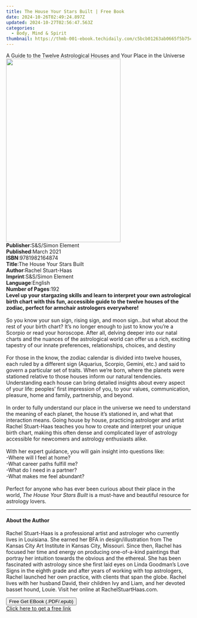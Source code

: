```yaml
---
title: The House Your Stars Built | Free Book
date: 2024-10-26T02:49:24.897Z
updated: 2024-10-27T02:56:47.563Z
categories:
  - Body, Mind & Spirit
thumbnail: https://thmb-001-ebook.techidaily.com/c5bcb01263ab0665f5b75c8b4a776004e90af2e0427543cdcada46af8a87d740.jpg
---
```

<main id="book-container">
  <div class="flex flex-col">
    <div class="book-brief flex-1 py-6 px-4 sm:p-6 md:py-10 md:px-8">
      <!-- brief-->
      <div class="book-brief-main">
        A Guide to the Twelve Astrological Houses and Your Place in the Universe
      </div>
    </div>
    <div
      class="book-meta-info flex-1 grid gap-4 col-start-1 col-end-3 row-start-1 sm:mb-6 sm:grid-cols-4 lg:gap-6 lg:col-start-2 lg:row-end-6 lg:row-span-6 lg:mb-0"
    >
      <div
        class="book-meta-info-left place-content-center mt-4 p-4 text-sm leading-6 col-start-2 col-span-2 dark:text-slate-400"
      >
        <img
          class="w-full h-500 object-cover rounded-lg sm:h-255 sm:col-span-2 lg:col-span-full"
          src="https://img-001-ebook.techidaily.com/1e3cabe2238dd494f7fd10e90cd4e93942d6b260af2b77be02edcb2cdb95e1ab.jpg"
          alt=""
          width="312"
          height="500"
        />
      </div>
      <div
        class="book-meta-info-right mt-2 col-start-1 row-start-2 col-span-3 self-center"
      >
        <!-- meta data  -->
        <div class="flex flex-col px-4 md:px-8">
          <div class="flex-1">
            <strong>Publisher</strong>:<span class="px-2"
              >S&amp;S/Simon Element</span
            >
          </div>
          <div class="flex-1">
            <strong>Published</strong>:<span class="px-2">March 2021</span>
          </div>
          <div class="flex-1">
            <strong>ISBN</strong>:<span class="px-2">9781982164874</span>
          </div>
          <div class="flex-1">
            <strong>Title</strong>:<span class="px-2"
              >The House Your Stars Built</span
            >
          </div>
          <div class="flex-1">
            <strong>Author</strong>:<span class="px-2">Rachel Stuart-Haas</span>
          </div>
          <div class="flex-1">
            <strong>Imprint</strong>:<span class="px-2"
              >S&amp;S/Simon Element</span
            >
          </div>
          <div class="flex-1">
            <strong>Language</strong>:<span class="px-2">English</span>
          </div>
          <div class="flex-1">
            <strong>Number of Pages</strong>:<span class="px-2">192</span>
          </div>
        </div>
      </div>
    </div>
    <div class="book-description flex-1 py-6 px-4 sm:p-6 md:py-10 md:px-8">
      <div class="book-description-main">
        <div accordion-content="" id="description">
          <b
            >Level up your stargazing skills and learn to interpret your own
            astrological birth chart with this fun, accessible guide to the
            twelve houses of the zodiac, perfect for armchair astrologers
            everywhere!</b
          ><br /><br />So you know your sun sign, rising sign, and moon sign…but
          what about the rest of your birth chart? It’s no longer enough to just
          to know you’re a Scorpio or read your horoscope. After all, delving
          deeper into our natal charts and the nuances of the astrological world
          can offer us a rich, exciting tapestry of our innate preferences,
          relationships, choices, and destiny<br />
          <br />For those in the know, the zodiac calendar is divided into
          twelve houses, each ruled by a different sign (Aquarius, Scorpio,
          Gemini, etc.) and said to govern a particular set of traits. When
          we’re born, where the planets were stationed relative to those houses
          inform our natural tendencies. Understanding each house can bring
          detailed insights about every aspect of your life: peoples’ first
          impression of you, to your values, communication, pleasure, home and
          family, partnership, and beyond.<br />
          <br />In order to fully understand our place in the universe we need
          to understand the meaning of each planet, the house it’s stationed in,
          and what that interaction means. Going house by house, practicing
          astrologer and artist Rachel Stuart-Haas teaches you how to create and
          interpret your unique birth chart, making this often dense and
          complicated layer of astrology accessible for newcomers and astrology
          enthusiasts alike.<br />
          <br />
          With her expert guidance, you will gain insight into questions
          like:<br />
          -Where will I feel at home?<br />
          -What career paths fulfill me?<br />
          -What do I need in a partner?<br />
          -What makes me feel abundant?<br />
          <br />Perfect for anyone who has ever been curious about their place
          in the world, <i>The House Your Stars Built</i> is a must-have and
          beautiful resource for astrology lovers.
        </div>
        <div class="accordion-fader"></div>
      </div>
    </div>
    <div class="book-excerpts flex-1 py-6 px-4 sm:p-6 md:py-10 md:px-8">
      <!-- excerpts-->
      <div class="book-excerpts-main">
        <hr />
        <h4 class="placeholder placeholder-heading">
          <span>About the Author</span>
        </h4>
        <p>
          Rachel Stuart-Haas&nbsp;is a professional artist and astrologer who
          currently lives in Louisiana. She earned her BFA in
          design/illustration from The Kansas City Art Institute in Kansas City,
          Missouri. Since then, Rachel has focused her time and energy on
          producing one-of-a-kind paintings that portray her intuition towards
          the obvious and the ethereal. She has been fascinated with astrology
          since she first laid eyes on Linda Goodman’s Love Signs in the eighth
          grade and after years of working with top astrologers, Rachel launched
          her own practice, with clients that span the globe. Rachel lives with
          her husband David, their children Ivy and Liam, and her devoted basset
          hound, Louie. Visit her online at RachelStuartHaas.com.
        </p>
      </div>
    </div>
    <div
      class="book-about-author flex-1 py-6 px-4 sm:p-6 md:py-10 md:px-8"
    ></div>
    <div class="book-free-get flex-1 py-6 px-4 sm:p-6 md:py-10 md:px-8">
      <button
        id="btn-free-get"
        class="bg-blue-500 hover:bg-blue-700 text-white font-bold py-2 px-4 rounded"
      >
        Free Get EBook (.PDF/.epub)
      </button>
      <div id="countdown-display" class="px-2 text-lg mt-2"></div>
      <a
        id="free-link"
        class="hidden bg-blue-500 hover:bg-blue-700 text-white font-bold py-2 px-4 rounded"
        href="https://www.ebooks.com/en-us/book/210065396/the-house-your-stars-built/rachel-stuart-haas/"
        target="_blank"
        >Click here to get a free link</a
      >
    </div>
    <script>
      let countdownTime = 0;
      let countdownInterval = null;
      document
        .getElementById('btn-free-get')
        .addEventListener('click', startCountdown);
      function startCountdown() {
        countdownTime = new Date().getTime() + 60000 * 3;
        countdownInterval = setInterval(updateCountdown, 1000);
        document.getElementById('btn-free-get').disabled = true;
        document
          .getElementById('btn-free-get')
          .classList.add('bg-gray-500', 'cursor-not-allowed');
      }
      function updateCountdown() {
        let currentTime = new Date().getTime();
        let timeLeft = countdownTime - currentTime;
        let secondsLeft = Math.floor(timeLeft / 1000);
        document.getElementById('countdown-display').innerHTML =
          `Remaining time: ${secondsLeft} seconds.`;
        if (secondsLeft <= 0) {
          clearInterval(countdownInterval);
          document.getElementById('btn-free-get').classList.add('hidden');
          document.getElementById('free-link').classList.remove('hidden');
          document.getElementById('countdown-display').innerHTML = '';
        }
      }
    </script>
  </div>
</main>

<ins class="adsbygoogle"
      style="display:block"
      data-ad-client="ca-pub-7571918770474297"
      data-ad-slot="8358498916"
      data-ad-format="auto"
      data-full-width-responsive="true"></ins>
    